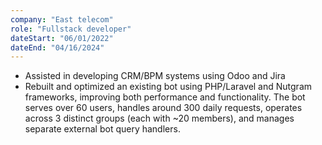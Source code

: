 ```yaml
---
company: "East telecom"
role: "Fullstack developer"
dateStart: "06/01/2022"
dateEnd: "04/16/2024"
---
```


- Assisted in developing CRM/BPM systems using Odoo and Jira
- Rebuilt and optimized an existing bot using PHP/Laravel and Nutgram frameworks, improving both performance and functionality. The bot serves over 60 users, handles around 300 daily requests, operates across 3 distinct groups (each with ~20 members), and manages separate external bot query handlers.
